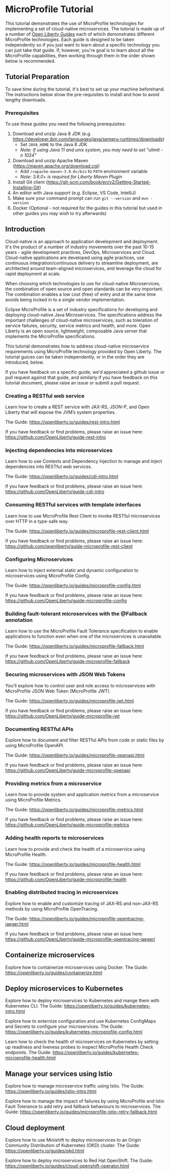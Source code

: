 # MicroProfile Tutorial

This tutorial demonstrates the use of MicroProfile technologies for implementing a set of cloud-native microservices. The tutorial is 
made up of a number of [Open Liberty Guides](https://openliberty.io/guides) each of which demonstrates different MicroProfile technologies. Each guide is 
designed to be taken independently so if you just want to learn about a specific technology you can just take that guide. If, however, you're goal is to learn about all the MicroProfile capabilities, then working through them in the order shown below is recommended.

## Tutorial Preparation

To save time during the tutorial, it's best to set up your machine beforehand. The instructions below show the pre-requisites to install and how to avoid lengthy downloads.

### Prerequisites

To use these guides you need the following prerequisites:
1. Download and unzip Java 8 JDK (e.g. https://developer.ibm.com/languages/java/semeru-runtimes/downloads)
   - Set `JAVA_HOME` to the Java 8 JDK
   - _Note: If using Java 11 and unix system, you may need to set "ulimit -n 1024"_
1. Download and unzip Apache Maven (https://maven.apache.org/download.cgi)
   - Add `/<apache-maven-3.9.0>/bin` to `PATH` environment variable
   - _Note: 3.6.0+ is required for Liberty Maven Plugin_
1. Install Git client  (https://git-scm.com/book/en/v2/Getting-Started-Installing-Git)
1. An editor with Java support (e.g. Eclipse, VS Code, IntelliJ)
1. Make sure your command prompt can run `git --version` and `mvn -version`
1. Docker (Optional - not required for the guides in this tutorial but used in other guides you may wish to try afterwards)

## Introduction

Cloud-native is an approach to application development and deployment.  It's the product of a number of industry movements over the past 10-15 years - agile development practices, DevOps, Microservices and Cloud.  Cloud-native applications are developed using agile practices, use continuous integration/continuous delivery to streamline deployment, are architected around team-aligned microservices, and leverage the cloud for rapid deployment at scale.

When choosing which technologies to use for cloud-native Microservices, the combination of open source and open standards can be very important.  The combination enables a low cost (free) of entry and at the same time avoids being locked in to a single vendor implementation.  

Eclipse MicroProfile is a set of industry specifications for developing and deploying cloud-native Java Microservices.  The specifications address the important challenges of cloud-native microservices, such as toleration of service failures, security, service metrics and health, and more.  Open Liberty is an open source, lightweight, composable Java server that implements the MicroProfile specifications. 

This tutorial demonstrates how to address cloud-native microservice requirements using MicroProfile technology provided by Open Liberty.  The tutorial guices can be taken independently, or in the order they are introduced, below.

If you have feedback on a specific guide, we'd appreciated a github issue or pull request against that guide, and similarly if you have feedback on this tutorial document, please raise an issue or submit a pull request. 

### Creating a RESTful web service

Learn how to create a REST service with JAX-RS, JSON-P, and Open Liberty that will expose the JVM’s system properties.

The Guide: https://openliberty.io/guides/rest-intro.html

If you have feedback or find problems, please raise an issue here: https://github.com/OpenLiberty/guide-rest-intro


### Injecting dependencies into microservices    

Learn how to use Contexts and Dependency Injection to manage and inject dependencies into RESTful web services.      
        
The Guide: https://openliberty.io/guides/cdi-intro.html
       
If you have feedback or find problems, please raise an issue here:
https://github.com/OpenLiberty/guide-cdi-intro


### Consuming RESTful services with template interfaces    

Learn how to use MicroProfile Rest Client to invoke RESTful microservices over HTTP in a type-safe way.      
        
The Guide: https://openliberty.io/guides/microprofile-rest-client.html
       
If you have feedback or find problems, please raise an issue here:
https://github.com/openliberty/guide-microprofile-rest-client


### Configuring Microservices

Learn how to inject external static and dynamic configuration to microservices using MicroProfile Config.

The Guide: https://openliberty.io/guides/microprofile-config.html

If you have feedback or find problems, please raise an issue here:
https://github.com/OpenLiberty/guide-microprofile-config


### Building fault-tolerant microservices with the @Fallback annotation

Learn how to use the MicroProfile Fault Tolerance specification to enable applications to function even when one
of the microservices is unavailable.

The Guide: https://openliberty.io/guides/microprofile-fallback.html

If you have feedback or find problems, please raise an issue here:
https://github.com/OpenLiberty/guide-microprofile-fallback
       

### Securing microservices with JSON Web Tokens

You’ll explore how to control user and role access to microservices with MicroProfile JSON Web Token (MicroProfile JWT).

The Guide: https://openliberty.io/guides/microprofile-jwt.html
        
If you have feedback or find problems, please raise an issue here:
https://github.com/OpenLiberty/guide-microprofile-jwt



### Documenting RESTful APIs

Explore how to document and filter RESTful APIs from code or static files by using MicroProfile OpenAPI.

The Guide: https://openliberty.io/guides/microprofile-openapi.html

If you have feedback or find problems, please raise an issue here:
https://github.com/OpenLiberty/guide-microprofile-openapi



 ### Providing metrics from a microservice
 
Learn how to provide system and application metrics from a microservice using MicroProfile Metrics.

The Guide: https://openliberty.io/guides/microprofile-metrics.html
           
If you have feedback or find problems, please raise an issue here:
https://github.com/OpenLiberty/guide-microprofile-metrics



### Adding health reports to microservices
   
Learn how to provide and check the health of a microservice using MicroProfile Health.

The Guide: https://openliberty.io/guides/microprofile-health.html
           
If you have feedback or find problems, please raise an issue here:
https://github.com/OpenLiberty/guide-microprofile-health



### Enabling distributed tracing in microservices

Explore how to enable and customize tracing of JAX-RS and non-JAX-RS methods by using MicroProfile OpenTracing.

The Guide: https://openliberty.io/guides/microprofile-opentracing-jaeger.html

If you have feedback or find problems, please raise an issue here:
https://github.com/OpenLiberty/guide-microprofile-opentracing-jaeger/

## Containerize microservices

Explore how to containerize microservices using Docker.
The Guide: https://openliberty.io/guides/containerize.html

## Deploy microservices to Kubernetes

Explore how to deploy microservices to Kubernetes and mange them with Kubernetes CLI.
The Guide: https://openliberty.io/guides/kubernetes-intro.html

Explore how to externize configuration and use Kubernetes ConfigMaps and Secrets to configure your microservices.
The Guide: https://openliberty.io/guides/kubernetes-microprofile-config.html

Learn how to check the health of microservices on Kubernetes by setting up readiness and liveness probes to inspect MicroProfile Health Check endpoints.
The Guide: https://openliberty.io/guides/kubernetes-microprofile-health.html

## Manage your services using Istio

Explore how to manage microservice traffic using Istio.
The Guide: https://openliberty.io/guides/istio-intro.html

Explore how to manage the impact of failures by using MicroProfile and Istio Fault Tolerance to add retry and fallback behaviours to microservices.
The Guide: https://openliberty.io/guides/microprofile-istio-retry-fallback.html

## Cloud deployment

Explore how to use Minishift to deploy microservices to an Origin Community Distribution of Kubernetes (OKD) cluster.
The Guide: https://openliberty.io/guides/okd.html

Explore how to deploy microservices to Red Hat OpenShift.
The Guide: https://openliberty.io/guides/cloud-openshift-operator.html

